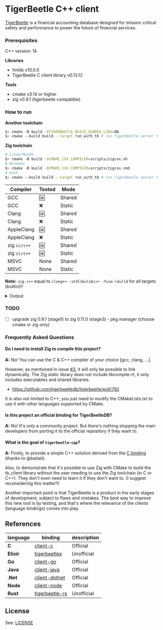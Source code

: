 # TigerBeetle C++ client

[TigerBeetle] is a financial accounting database designed for mission critical safety and performance to power the future of financial services.

### Prerequisites

 C++ version: 14

**Libraries**
- fmtlib v10.0.0
- TigerBeetle C client library v0.13.12

**Tools**
- cmake v3.14 or higher
- zig v0.9.1 (tigerbeetle compatible)


### How to run

**Another toolchain**

```bash
$> cmake -B build -DTIGERBEETLE_BUILD_SHARED_LIBS=ON
$> cmake --build build --target run_with_tb # run TigerBeetle server + C++ client 
```

**Zig toolchain**

```bash
# Linux/MacOS
$> cmake -B build -DCMAKE_CXX_COMPILER=scripts/zigcxx.sh
# Windows
$> cmake -B build -DCMAKE_CXX_COMPILER=scripts/zigcxx.cmd
# both
$> cmake --build build --target run_with_tb # run TigerBeetle server + C++ client 
```

| Compiler | Tested | Mode |
| --- | --- | --- |
| GCC | 🆗 | Shared |
| GCC | ❌ | Static |
| Clang | 🆗 | Shared |
| Clang | ❌ | Static |
| AppleClang | 🆗 | Shared |
| AppleClang | ❌ | Static |
| zig `cc/c++` | 🆗 | Shared |
| zig `cc/c++` | 🆗 | Static |
| MSVC | None | Shared |
| MSVC | None | Static |

**Note:** `zig c++` equal to `clang++ -stdlib=libc++ -fuse-ld=lld` for all targets (builtin)!!


<details>
<summary>Output</summary>

```bash
# possible output
[100%] Built target tb_cpp
Running tb_cpp with TigerBeetle
Starting replica 0

running client...
error(message_bus): error connecting to replica 0: error.ConnectionRefused
info(message_bus): connected to replica 0
TigerBeetle C++ Sample

[trace] Connecting...
[trace] Creating accounts...
[info] Accounts created successfully
[trace] Creating transfers...
[info] Transfers created successfully
============================================
[trace] 194 transfers per second
[trace] create_transfers max p100 latency per 8191 transfers = 1294686ms
[trace] total 819100 transfers in 4200636ms
[info] Looking up accounts ...
[info] 2 Account(s) found
============================================
[trace] id=1
[trace] debits_posted=819100
[trace] credits_posted=0
[trace] id=2
[trace] debits_posted=0
[trace] credits_posted=819100

Done!!
Killing tigerbeetle start process...
Terminating tigerbeetle start process...
[100%] Built target run_with_tb
```
</details>


### TODO

- [ ] upgrade zig 0.9.1 (stage1) to zig 0.11.0 (stage3) - pkg manager (choose cmake or zig only)


### Frequently Asked Questions

#### Do I need to install Zig to compile this project?

**A:** No! You can use the C & C++ compiler of your choice [gcc, clang, ...].

However, as mentioned in issue [#3](https://github.com/kassane/tigerbeetle-cpp/issues/3), it will only be possible to link dynamically. The Zig static library does not include libcompile-rt, it only includes executables and shared libraries.

- https://github.com/tigerbeetledb/tigerbeetle/pull/792

It is also not limited to C++, you just need to modify the CMakeLists.txt to use it with other languages supported by CMake.

#### Is this project an official binding for TigerBeetleDB?

**A:** No! It's only a community project. But there's nothing stopping the main developers from porting it to the official repository if they want to.

#### What is the goal of `tigerbeetle-cpp`?

**A:** Firstly, to provide a simple C++ solution derived from the [C binding][client-c] (thanks to @batiati).

Also, to demonstrate that it's possible to use Zig with CMake to build the tb_client library without the user needing to use the Zig toolchain (in C or C++). They don't even need to learn it if they don't want to. (I suggest reconsidering this matter!!)

Another important point is that TigerBeetle is a product in the early stages of development, subject to flaws and mistakes. The best way to improve this new tool is by testing, and that's where the relevance of the clients (language bindings) comes into play.

## References


| language | binding | description |
| --- | --- | --- |
| **C** | [client-c] | Official |
| **Elixir** | [tigerbeetlex] | Unofficial |
| **Go** | [client-go] | Official |
| **Java** | [client-java] | Official |
| **.Net** | [client-dotnet] | Official |
| **Node** | [client-node] | Official |
| **Rust** | [tigerbeetle-rs] | Unofficial |

## License

See: [LICENSE](LICENSE)

[TigerBeetle]: https://github.com/tigerbeetledb/tigerbeetle
[client-c]:https://github.com/tigerbeetledb/tigerbeetle/tree/main/src/clients/c
[client-go]: https://github.com/tigerbeetledb/tigerbeetle/tree/main/src/clients/go
[client-node]: https://github.com/tigerbeetledb/tigerbeetle/tree/main/src/clients/node
[client-java]: https://github.com/tigerbeetledb/tigerbeetle/tree/main/src/clients/java
[client-dotnet]: https://github.com/tigerbeetledb/tigerbeetle/tree/main/src/clients/dotnet
[tigerbeetlex]: https://github.com/rbino/tigerbeetlex
[tigerbeetle-rs]: https://github.com/ZetaNumbers/tigerbeetle-rs
